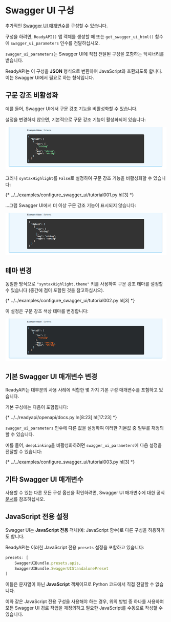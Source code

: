 # Swagger UI 구성

추가적인 <a href="https://swagger.io/docs/open-source-tools/swagger-ui/usage/configuration/" class="external-link" target="_blank">Swagger UI 매개변수</a>를 구성할 수 있습니다.

구성을 하려면, `ReadyAPI()` 앱 객체를 생성할 때 또는 `get_swagger_ui_html()` 함수에 `swagger_ui_parameters` 인수를 전달하십시오.

`swagger_ui_parameters`는 Swagger UI에 직접 전달된 구성을 포함하는 딕셔너리를 받습니다.

ReadyAPI는 이 구성을 **JSON** 형식으로 변환하여 JavaScript와 호환되도록 합니다. 이는 Swagger UI에서 필요로 하는 형식입니다.

## 구문 강조 비활성화

예를 들어, Swagger UI에서 구문 강조 기능을 비활성화할 수 있습니다.

설정을 변경하지 않으면, 기본적으로 구문 강조 기능이 활성화되어 있습니다:

<img src="/img/tutorial/extending-openapi/image02.png">

그러나 `syntaxHighlight`를 `False`로 설정하여 구문 강조 기능을 비활성화할 수 있습니다:

{* ../../examples/configure_swagger_ui/tutorial001.py hl[3] *}

...그럼 Swagger UI에서 더 이상 구문 강조 기능이 표시되지 않습니다:

<img src="/img/tutorial/extending-openapi/image03.png">

## 테마 변경

동일한 방식으로 `"syntaxHighlight.theme"` 키를 사용하여 구문 강조 테마를 설정할 수 있습니다 (중간에 점이 포함된 것을 참고하십시오).

{* ../../examples/configure_swagger_ui/tutorial002.py hl[3] *}

이 설정은 구문 강조 색상 테마를 변경합니다:

<img src="/img/tutorial/extending-openapi/image04.png">

## 기본 Swagger UI 매개변수 변경

ReadyAPI는 대부분의 사용 사례에 적합한 몇 가지 기본 구성 매개변수를 포함하고 있습니다.

기본 구성에는 다음이 포함됩니다:

{* ../../readyapi/openapi/docs.py ln[8:23] hl[17:23] *}

`swagger_ui_parameters` 인수에 다른 값을 설정하여 이러한 기본값 중 일부를 재정의할 수 있습니다.

예를 들어, `deepLinking`을 비활성화하려면 `swagger_ui_parameters`에 다음 설정을 전달할 수 있습니다:

{* ../../examples/configure_swagger_ui/tutorial003.py hl[3] *}

## 기타 Swagger UI 매개변수

사용할 수 있는 다른 모든 구성 옵션을 확인하려면, Swagger UI 매개변수에 대한 공식 <a href="https://swagger.io/docs/open-source-tools/swagger-ui/usage/configuration/" class="external-link" target="_blank">문서</a>를 참조하십시오.

## JavaScript 전용 설정

Swagger UI는 **JavaScript 전용** 객체(예: JavaScript 함수)로 다른 구성을 허용하기도 합니다.

ReadyAPI는 이러한 JavaScript 전용 `presets` 설정을 포함하고 있습니다:

```JavaScript
presets: [
    SwaggerUIBundle.presets.apis,
    SwaggerUIBundle.SwaggerUIStandalonePreset
]
```

이들은 문자열이 아닌 **JavaScript** 객체이므로 Python 코드에서 직접 전달할 수 없습니다.

이와 같은 JavaScript 전용 구성을 사용해야 하는 경우, 위의 방법 중 하나를 사용하여 모든 Swagger UI 경로 작업을 재정의하고 필요한 JavaScript를 수동으로 작성할 수 있습니다.
